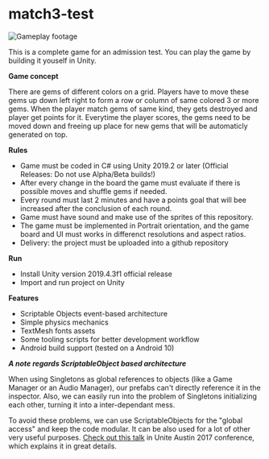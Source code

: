 # match3-test

![Gameplay footage](https://user-images.githubusercontent.com/1725075/89704704-b6fc5500-d92c-11ea-8c02-6aee59d17d8a.gif)

This is a complete game for an admission test. You can play the game by building it youself in Unity.

**Game concept**

There are gems of different colors on a grid. Players have to move these gems up down left right to form a row or column of same colored 3 or more gems. When the player match gems of same kind, they gets destroyed and player get points for it. 
Everytime the player scores, the gems need to be moved down and freeing up place for new gems that will be automaticly generated on top.

**Rules**

- Game must be coded in C# using Unity 2019.2 or later (Official Releases: Do not use Alpha/Beta builds!)
- After every change in the board the game must evaluate if there is possible moves and shuffle gems if needed.
- Every round must last 2 minutes and have a points goal that will bee increased after the conclusion of each round.
- Game must have sound and make use of the sprites of this repository. 
- The game must be implemented in Portrait orientation, and the game board and UI must works in differenct resolutions and aspect ratios.
- Delivery: the project must be uploaded into a github repository

**Run**

- Install Unity version 2019.4.3f1 official release
- Import and run project on Unity

**Features**

- Scriptable Objects event-based architecture
- Simple physics mechanics
- TextMesh fonts assets
- Some tooling scripts for better development workflow
- Android build support (tested on a Android 10)

***A note regards ScriptableObject based architecture***

When using Singletons as global references to objects (like a Game Manager or an Audio Manager), our prefabs can't directly reference it in the inspector. Also, we can easily run into the problem of Singletons initializing each other, turning it into a inter-dependant mess.

To avoid these problems, we can use ScriptableObjects for the "global access" and keep the code modular. It can be also used for a lot of other very useful purposes. [Check out this talk](https://www.youtube.com/watch?v=raQ3iHhE_Kk) in Unite Austin 2017 conference, which explains it in great details.
